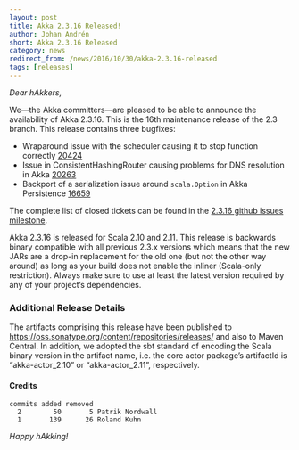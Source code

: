 ```yaml
---
layout: post
title: Akka 2.3.16 Released!
author: Johan Andrén
short: Akka 2.3.16 Released
category: news
redirect_from: /news/2016/10/30/akka-2.3.16-released
tags: [releases]
---
```


*Dear hAkkers,*

We—the Akka committers—are pleased to be able to announce the availability of Akka 2.3.16.
This is the 16th maintenance release of the 2.3 branch.
This release contains three bugfixes:

- Wraparound issue with the scheduler causing it to stop function correctly [20424](https://github.com/akka/akka/issues/20424)
- Issue in ConsistentHashingRouter causing problems for DNS resolution in Akka [20263](https://github.com/akka/akka/issues/20263)
- Backport of a serialization issue around `scala.Option` in Akka Persistence [16659](https://github.com/akka/akka/issues/16659)

The complete list of closed tickets can be found in the [2.3.16 github issues milestone](https://github.com/akka/akka/issues?q=milestone%3A2.3.16+is%3Aclosed).

Akka 2.3.16 is released for Scala 2.10 and 2.11. This release is backwards binary compatible with all previous 2.3.x versions which means that the new JARs are a drop-in replacement for the old one (but not the other way around) as long as your build does not enable the inliner (Scala-only restriction).
Always make sure to use at least the latest version required by any of your project’s dependencies.

### Additional Release Details ###

The artifacts comprising this release have been published to https://oss.sonatype.org/content/repositories/releases/ and also to Maven Central. In addition, we adopted the sbt standard of encoding the Scala binary version in the artifact name, i.e. the core actor package’s artifactId is “akka-actor_2.10” or “akka-actor_2.11”, respectively.

#### Credits ####

    commits added removed
      2        50       5 Patrik Nordwall
      1       139      26 Roland Kuhn

*Happy hAkking!*